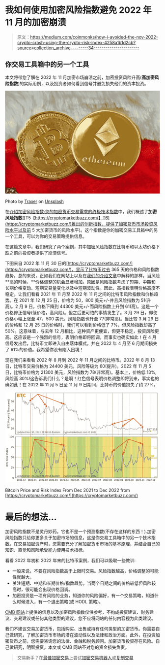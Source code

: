 # 我如何使用加密风险指数避免 2022 年 11 月的加密崩溃

> 原文：<https://medium.com/coinmonks/how-i-avoided-the-nov-2022-crypto-crash-using-the-crypto-risk-index-4258a1b1d2cb?source=collection_archive---------34----------------------->

## 你交易工具箱中的另一个工具

本文将带您了解在 2022 年 11 月加密市场崩溃之前，加密投资风险升高(**高加密风险指数**)的实际用例，以及投资者如何看到信号并避免损失他们的资本投资。

![](img/97b3e0887e96b33e682ca2cc4bb14026.png)

Photo by [Traxer](https://unsplash.com/@traxer?utm_source=medium&utm_medium=referral) on [Unsplash](https://unsplash.com?utm_source=medium&utm_medium=referral)

在[介绍加密风险指数:您的加密货币交易需求的终极技术指数](/@CryptoRiskIndex/introducing-crypto-risk-index-the-ultimate-technical-index-for-your-cryptocurrency-trading-needs-f0204a952e4e)中，我们概述了**加密风险指数**([T5【https://cryptomarketbuzz.com/】T6](https://cryptomarketbuzz.com/)推出的创新指数，提供了加密货币市场投资风险水平以及前 5 大加密货币的风险水平)。这个指数是你的加密交易工具箱中的另一个工具，可以为你的交易策略提供信息。

在这篇文章中，我们研究了两个案例，其中加密风险指数在比特币和以太坊价格下跌之前向投资者提供了崩溃信号。

下图来自 2022 年 11 月 30 日的[https://cryptomarketbuzz.com/](https://cryptomarketbuzz.com/)，显示了比特币过去 365 天的价格和风险指数趋势。总的来说，正如我们在网站上以及在[我们的介绍文章](/@CryptoRiskIndex/introducing-crypto-risk-index-the-ultimate-technical-index-for-your-cryptocurrency-trading-needs-f0204a952e4e)中解释的那样，当风险**高的时候，**价格调整的机会显著增加。原因是风险指数考虑了短期、中期和长期价格变动、短期交易量变化以及中短期波动性。因此，高指数表明价格高度不稳定。让我们看看 2021 年 11 月至 2022 年 11 月之间的比特币风险指数和价格趋势。在 2021 年 12 月 25 日，价格为 50，800 美元+/-并且风险指数为 51(升高)。2 月 9 日，价格下降到 44300 美元+/-而风险指数上升到 61(高)。这是一个价格修正信号(低价格，高风险)。但之后更可怕的事情发生了。3 月 29 日，即使价格小幅上涨至 47，500 美元，风险指数也升至 77(非常高)。当比较 3 月 29 日的价格和 12 月 25 日的价格时，我们可以看到价格低了 7%，但风险指数却高了 50%。这意味着，与去年 12 月相比，这种资产更便宜，但更不稳定，投资风险更高。这应该是一个强烈的信号，表明价格即将回调，而事实也确实如此！在 4 月信号发出后，比特币立即进入自由落体模式，并在 2022 年 4 月至 6 月期间损失了 61%的价值。我希望你没有陷入困境！

现在我们来看看 2022 年 8 月到 2022 年 11 月之间的比特币。2022 年 8 月 13 日，比特币交易价格为 24400 美元，风险等级为 60(提升)。2022 年 11 月 5 日，比特币价格为 21300 美元，风险指数为 78(非常高)。基本上，价格低 13%,风险高 30%!这告诉我们什么？是啊！红色信号表明价格调整即将到来，事实也的确如此！在 2022 年 11 月 5 日至 11 月 9 日期间，比特币的价值损失了约 27%。

![](img/3749957e37954a60cedde7b43c89ea87.png)

Bitcoin Price and Risk Index From Dec 2021 to Dec 2022 from [https://cryptomarketbuzz.com/](https://cryptomarketbuzz.com/)

# 最后的想法…

加密风险指数不是灵丹妙药。它也不是一个预测指数(不存在这样的东西！).加密风险指数只给你更多关于加密市场的信息，这是你交易工具箱中的另一个技术指数。在交易加密资产时，您需要充分了解加密货币市场的基本原理，并结合自己的知识、直觉和风险承受能力使用技术指标。

看看 2022 年初和 2022 年末的比特币案例，我们可以吸取一些教训:

*   一般来说，不要在风险指数高于上限时交易。风险指数越高，价格调整的可能性就越大。
*   关注短期、中期和长期价格/指数趋势。当两个日期之间的价格较低但风险较高时，很可能会出现价格回调。
*   加密投资是一项有风险的业务，知道你的风险偏好，有一个交易策略，知道什么时候进入，有一个退出策略(或 HODL 策略)。

[CMB 网站](https://cryptomarketbuzz.com/)上提供的信息以及加密风险指数仅供参考，不构成投资建议、财务建议、交易建议或任何其他类型的建议，您不应将网站的任何内容视为此类建议。

我们不建议交易加密货币，包括购买、出售或持有任何类型的加密货币。你需要自己做研究，了解加密货币市场的潜在波动性以及法律和政治方面。此外，在投资加密货币之前，您需要咨询您的法律、金融和税务顾问。加密货币投资存在风险。自己做研究，明智投资。本文或 CMB 网站不对您的资金损失负责。

> 交易新手？在[最佳加密交易](/coinmonks/crypto-exchange-dd2f9d6f3769)上尝试[加密交易机器人](/coinmonks/crypto-trading-bot-c2ffce8acb2a)或[复制交易](/coinmonks/top-10-crypto-copy-trading-platforms-for-beginners-d0c37c7d698c)